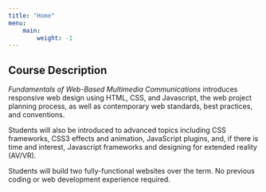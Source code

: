 ```yaml
---
title: "Home"
menu: 
    main:
        weight: -1
---
```


## Course Description

_Fundamentals of Web-Based Multimedia Communications_ introduces responsive web design using HTML, CSS, and Javascript, the web project planning process, as well as contemporary web standards, best practices, and conventions. 

Students will also be introduced to advanced topics including CSS frameworks, CSS3 effects and animation, JavaScript plugins, and, if there is time and interest, Javascript frameworks and designing for extended reality (AV/VR). 

Students will build two fully-functional websites over the term. No previous coding or web development experience required.

